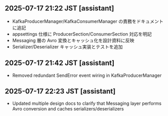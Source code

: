 ## 2025-07-17 21:22 JST [assistant]
- KafkaProducerManager/KafkaConsumerManager の責務をドキュメントに追記
- appsettings 仕様に ProducerSection/ConsumerSection 対応を明記
- Messaging 層の Avro 変換とキャッシュ化を設計資料に反映
- Serializer/Deserializer キャッシュ実装とテストを追加
## 2025-07-17 21:42 JST [assistant]
- Removed redundant SendError event wiring in KafkaProducerManager
## 2025-07-17 22:23 JST [assistant]
- Updated multiple design docs to clarify that Messaging layer performs Avro conversion and caches serializers/deserializers

